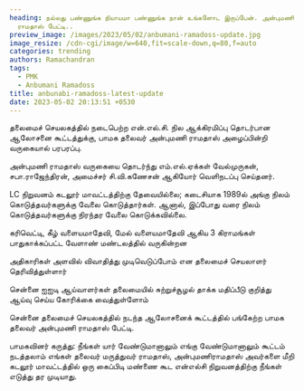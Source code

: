 ```yaml
---
heading: நல்லது பண்ணுங்க நியாயமா பண்ணுங்க நான் உங்களோட இருப்பேன். அன்புமணி
  ராமதாஸ் பேட்டி..
preview_image: /images/2023/05/02/anbumani-ramadoss-update.jpg
image_resize: /cdn-cgi/image/w=640,fit=scale-down,q=80,f=auto
categories: trending
authors: Ramachandran
tags:
  - PMK
  - Anbumani Ramadoss
title: anbunabi-ramadoss-latest-update
date: 2023-05-02 20:13:51 +0530
---
```

தலைமைச் செயலகத்தில் நடைபெற்ற என்.எல்.சி. நில ஆக்கிரமிப்பு தொடர்பான ஆலோசனை கூட்டத்துக்கு, பாமக தலைவர் அன்புமணி ராமதாஸ் அழைப்பின்றி வருகையால் பரபரப்பு.

அன்புமணி ராமதாஸ் வருகையை தொடர்ந்து எம்.எல்.ஏக்கள் வேல்முருகன், சபா.ராஜேந்திரன், அமைச்சர் சி.வி.கணேசன் ஆகியோர் வெளிநடப்பு செய்தனர்.

LC நிறுவனம் கடலூர் மாவட்டத்திற்கு தேவையில்லை; கடைசியாக 1989ல் அங்கு நிலம் கொடுத்தவர்களுக்கு வேலை கொடுத்தார்கள். ஆனால், இப்போது வரை நிலம் கொடுத்தவர்களுக்கு நிரந்தர வேலை கொடுக்கவில்லை.

கரிவெட்டி, கீழ் வளையமாதேவி, மேல் வளையமாதேவி ஆகிய 3 கிராமங்கள் பாதுகாக்கப்பட்ட வேளாண் மண்டலத்தில் வருகின்றன

அதிகாரிகள் அளவில் விவாதித்து முடிவெடுப்போம் என தலைமைச் செயலாளர் தெரிவித்துள்ளார்

சென்னை ஐஐடி ஆய்வாளர்கள் தலைமையில் சுற்றுச்சூழல் தாக்க மதிப்பீடு குறித்து ஆய்வு செய்ய கோரிக்கை வைத்துள்ளோம்

சென்னை தலைமைச் செயலகத்தில் நடந்த ஆலோசனைக் கூட்டத்தில் பங்கேற்ற பாமக தலைவர் அன்புமணி ராமதாஸ் பேட்டி.

பாமகவினர் கருத்து:
நீங்கள் யார் வேண்டுமானாலும் எங்கு வேண்டுமானாலும் கூட்டம் நடத்தலாம் எங்கள் தலைவர் மருத்துவர் 
ராமதாஸ், அன்புமணிராமதாஸ் அவர்களை மீறி கடலூர் மாவட்டத்தில் ஒரு கைப்பிடி மண்ணை கூட என்எல்சி நிறுவனத்திற்கு நீங்கள் எடுத்து தர முடியாது.